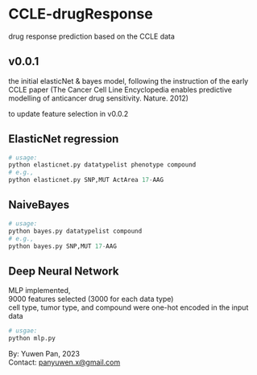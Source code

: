 # CCLE-drugResponse
drug response prediction based on the CCLE data

## v0.0.1

the initial elasticNet & bayes model, following the instruction of the early CCLE paper (The Cancer Cell Line Encyclopedia enables predictive modelling of anticancer drug sensitivity. Nature. 2012)   


to update feature selection in v0.0.2


## ElasticNet regression

```python
# usage: 
python elasticnet.py datatypelist phenotype compound
# e.g., 
python elasticnet.py SNP,MUT ActArea 17-AAG
```

## NaiveBayes

```python
# usage: 
python bayes.py datatypelist compound
# e.g., 
python bayes.py SNP,MUT 17-AAG
```

## Deep Neural Network   

MLP implemented,     
9000 features selected (3000 for each data type)    
cell type, tumor type, and compound were one-hot encoded in the input data    

```python
# usgae:    
python mlp.py    
```


By: Yuwen Pan, 2023  
Contact: [panyuwen.x@gmail.com](mailto:panyuwen.x@gmail.com)
